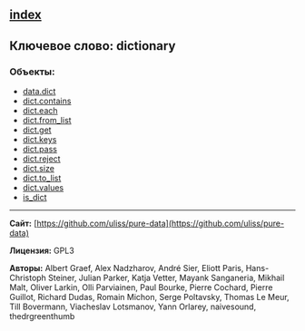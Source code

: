 [index](../index.html)
---

## Ключевое слово: dictionary

### Объекты:
* [data.dict](../data.dict.html)
* [dict.contains](../dict.contains.html)
* [dict.each](../dict.each.html)
* [dict.from_list](../dict.from_list.html)
* [dict.get](../dict.get.html)
* [dict.keys](../dict.keys.html)
* [dict.pass](../dict.pass.html)
* [dict.reject](../dict.reject.html)
* [dict.size](../dict.size.html)
* [dict.to_list](../dict.to_list.html)
* [dict.values](../dict.values.html)
* [is_dict](../is_dict.html)

---
**Сайт:** [https://github.com/uliss/pure-data](https://github.com/uliss/pure-data)

**Лицензия:** GPL3

**Авторы:** Albert Graef, Alex Nadzharov, André Sier, Eliott Paris, Hans-Christoph Steiner, Julian Parker, Katja Vetter, Mayank Sanganeria, Mikhail Malt, Oliver Larkin, Olli Parviainen, Paul Bourke, Pierre Cochard, Pierre Guillot, Richard Dudas, Romain Michon, Serge Poltavsky, Thomas Le Meur, Till Bovermann, Viacheslav Lotsmanov, Yann Orlarey, naivesound, thedrgreenthumb
